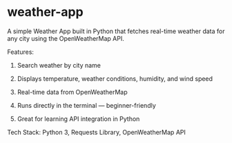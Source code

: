 # weather-app
A simple Weather App built in Python that fetches real-time weather data for any city using the OpenWeatherMap API.

Features:

1. Search weather by city name

2. Displays temperature, weather conditions, humidity, and wind speed

3. Real-time data from OpenWeatherMap

4. Runs directly in the terminal — beginner-friendly

5. Great for learning API integration in Python

Tech Stack: Python 3, Requests Library, OpenWeatherMap API

